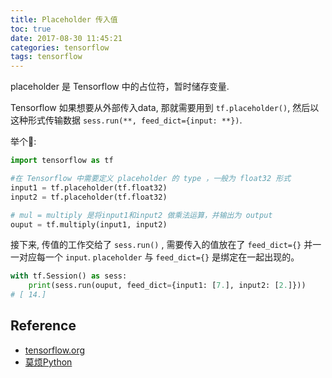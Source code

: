 ```yaml
---
title: Placeholder 传入值
toc: true
date: 2017-08-30 11:45:21
categories: tensorflow
tags: tensorflow
---
```


placeholder 是 Tensorflow 中的占位符，暂时储存变量.

<!-- more -->

Tensorflow 如果想要从外部传入data, 那就需要用到 `tf.placeholder()`, 然后以这种形式传输数据 `sess.run(**, feed_dict={input: **})`.

举个🌰:

```python
import tensorflow as tf

#在 Tensorflow 中需要定义 placeholder 的 type ，一般为 float32 形式
input1 = tf.placeholder(tf.float32)
input2 = tf.placeholder(tf.float32)

# mul = multiply 是将input1和input2 做乘法运算，并输出为 output 
ouput = tf.multiply(input1, input2)
```

接下来, 传值的工作交给了 `sess.run()` , 需要传入的值放在了 `feed_dict={}` 并一一对应每一个 `input`. `placeholder` 与 `feed_dict={}` 是绑定在一起出现的。

```python
with tf.Session() as sess:
    print(sess.run(ouput, feed_dict={input1: [7.], input2: [2.]}))
# [ 14.]
```

## Reference

- [tensorflow.org][1]
- [莫烦Python][2]

[1]: https://www.tensorflow.org/
[2]: https://morvanzhou.github.io/tutorials/machine-learning/tensorflow/
[3]: https://github.com/MorvanZhou/Tensorflow-Tutorial


